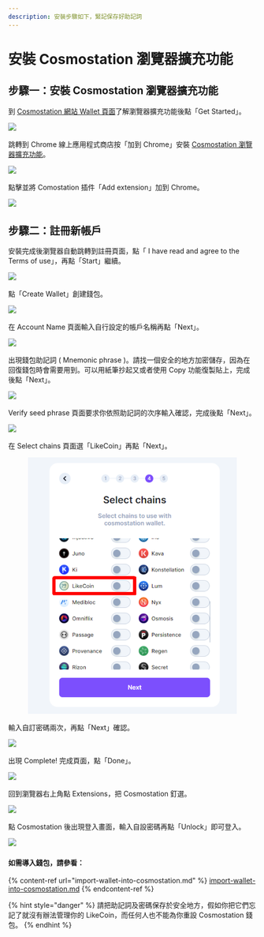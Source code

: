 ```yaml
---
description: 安裝步驟如下，緊記保存好助記詞
---
```


# 安裝 Cosmostation 瀏覽器擴充功能

## 步驟一：安裝 Cosmostation 瀏覽器擴充功能 <a href="#step-1-install-cosmostation" id="step-1-install-cosmostation"></a>

到 [Cosmostation 網站 Wallet 頁面](https://www.cosmostation.io/wallet/#extension)了解瀏覽器擴充功能後點「Get Started」。

![](<../../../.gitbook/assets/Comostation 1.png>)

&#x20;跳轉到 Chrome 線上應用程式商店按「加到 Chrome」安裝 [Cosmostation 瀏覽器擴充功能](https://chrome.google.com/webstore/detail/cosmostation/fpkhgmpbidmiogeglndfbkegfdlnajnf?utm\_source=chrome-ntp-icon)。

![](<../../../.gitbook/assets/Comostation 2.png>)

點擊並將 Comostation 插件「Add extension」加到 Chrome。

![](<../../../.gitbook/assets/Comostation 3.png>)

## 步驟二：註冊新帳戶 <a href="#step-2-create-new-account" id="step-2-create-new-account"></a>

安裝完成後瀏覽器自動跳轉到註冊頁面，點「 I have read and agree to the Terms of use」，再點「Start」繼續。

![](<../../../.gitbook/assets/Comostation 4.png>)

點「Create Wallet」創建錢包。

![](<../../../.gitbook/assets/Comostation 5.png>)

在 Account Name 頁面輸入自行設定的帳戶名稱再點「Next」。

![](<../../../.gitbook/assets/Comostation 6.png>)

出現錢包助記詞 ( Mnemonic phrase )。請找一個安全的地方加密儲存，因為在回復錢包時會需要用到。可以用紙筆抄起又或者使用 Copy 功能復製貼上，完成後點「Next」。

![](<../../../.gitbook/assets/Comostation 7.png>)

Verify seed phrase 頁面要求你依照助記詞的次序輸入確認，完成後點「Next」。

![](<../../../.gitbook/assets/Comostation 8.png>)

在 Select chains 頁面選「LikeCoin」再點「Next」。

<figure><img src="../../../.gitbook/assets/Comostation 9.png" alt=""><figcaption></figcaption></figure>

輸入自訂密碼兩次，再點「Next」確認。

![](<../../../.gitbook/assets/Comostation 10.png>)

出現 Complete! 完成頁面，點「Done」。

![](<../../../.gitbook/assets/Comostation 11.png>)

回到瀏覽器右上角點 Extensions，把 Cosmostation 釘選。

![](<../../../.gitbook/assets/Comostation 12.png>)

點 Cosmostation 後出現登入畫面，輸入自設密碼再點「Unlock」即可登入。

![](<../../../.gitbook/assets/Comostation 13.png>)

#### 如需導入錢包，請參看：

{% content-ref url="import-wallet-into-cosmostation.md" %}
[import-wallet-into-cosmostation.md](import-wallet-into-cosmostation.md)
{% endcontent-ref %}

{% hint style="danger" %}
請把助記詞及密碼保存於安全地方，假如你把它們忘記了就沒有辦法管理你的 LikeCoin，而任何人也不能為你重設 Cosmostation 錢包。
{% endhint %}
